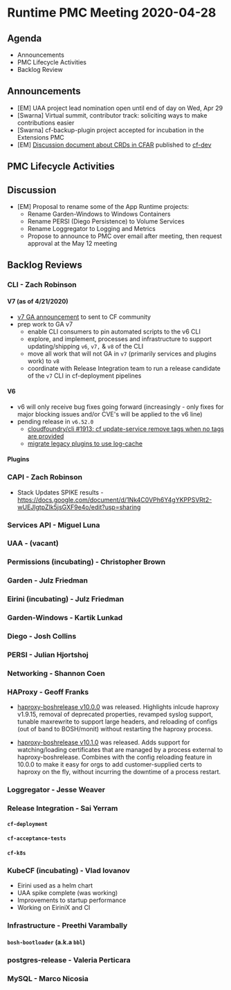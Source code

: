 # Runtime PMC Meeting 2020-04-28

## Agenda

* Announcements
* PMC Lifecycle Activities
* Backlog Review


## Announcements

- [EM] UAA project lead nomination open until end of day on Wed, Apr 29
- [Swarna] Virtual summit, contributor track: soliciting ways to make contributions easier
- [Swarna] cf-backup-plugin project accepted for incubation in the Extensions PMC
- [EM] [Discussion document about CRDs in CFAR](https://docs.google.com/document/d/1mIMH4uEtIJkZjVa5mKWJoIAIeVyM4gVqO-Cx5JtYgtE/edit) published to [cf-dev](https://lists.cloudfoundry.org/g/cf-dev/message/8983)

## PMC Lifecycle Activities


## Discussion

- [EM] Proposal to rename some of the App Runtime projects:
  - Rename Garden-Windows to Windows Containers
  - Rename PERSI (Diego Persistence) to Volume Services
  - Rename Loggregator to Logging and Metrics
  - Propose to announce to PMC over email after meeting, then request approval at the May 12 meeting

## Backlog Reviews

### CLI - Zach Robinson
#### V7 (as of 4/21/2020)
- [v7 GA announcement](https://lists.cloudfoundry.org/g/cf-dev/topic/73307648) to sent to CF community
- prep work to GA v7
  - enable CLI consumers to pin automated scripts to the v6 CLI
  - explore, and implement, processes and infrastructure to support updating/shipping  `v6`, `v7,` & `v8` of the CLI
  - move all work that will not GA in `v7` (primarily services and plugins work)  to `v8`
  - coordinate with Release Integration team to run a release candidate of the `v7` CLI in cf-deployment pipelines
#### V6
- v6 will only receive bug fixes going forward (increasingly - only fixes for major blocking issues and/or CVE's will be applied to the v6 line)
- pending release in `v6.52.0`
  - [cloudfoundry/cli #1913: cf update-service remove tags when no tags are provided](https://www.pivotaltracker.com/story/show/171854111)
  - [migrate legacy plugins to use log-cache](https://www.pivotaltracker.com/story/show/171221394)


#### Plugins


### CAPI - Zach Robinson

- Stack Updates SPIKE results - https://docs.google.com/document/d/1Nk4C0VPh6Y4gYKPPSVRt2-wUEJlgtpZIk5jsGXF9e4o/edit?usp=sharing

### Services API - Miguel Luna


### UAA - (vacant)


### Permissions (incubating) - Christopher Brown


### Garden - Julz Friedman


### Eirini (incubating) - Julz Friedman


### Garden-Windows - Kartik Lunkad


### Diego - Josh Collins


### PERSI - Julian Hjortshoj


### Networking - Shannon Coen


### HAProxy - Geoff Franks

- [haproxy-boshrelease v10.0.0](https://github.com/cloudfoundry-incubator/haproxy-boshrelease/releases/tag/v10.0.0) was released. Highlights inlcude haproxy v1.9.15, removal of deprecated properties, revamped syslog support, tunable maxrewrite to support large headers, and reloading of configs (out of band to BOSH/monit) without restarting the haproxy process. 

- [haproxy-boshrelease v10.1.0](https://github.com/cloudfoundry-incubator/haproxy-boshrelease/releases/tag/v10.1.0) was released. Adds support for watching/loading certificates that are managed by a process external to haproxy-boshrelease. Combines with the config reloading feature in 10.0.0 to make it easy for orgs to add customer-supplied certs to haproxy on the fly, without incurring the downtime of a process restart.


### Loggregator - Jesse Weaver


### Release Integration - Sai Yerram

#### `cf-deployment`


#### `cf-acceptance-tests`


#### `cf-k8s`


### KubeCF (incubating) - Vlad Iovanov

- Eirini used as a helm chart
- UAA spike complete (was working)
- Improvements to startup performance
- Working on EiriniX and CI

### Infrastructure - Preethi Varambally

#### `bosh-bootloader` (a.k.a `bbl`)


### postgres-release - Valeria Perticara


### MySQL - Marco Nicosia
